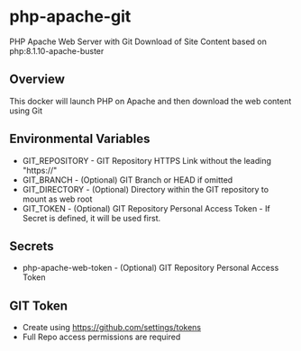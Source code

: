 # php-apache-git
 PHP Apache Web Server with Git Download of Site Content based on php:8.1.10-apache-buster

## Overview
 This docker will launch PHP on Apache and then download the web content using Git
 
## Environmental Variables
 - GIT_REPOSITORY - GIT Repository HTTPS Link without the leading "https://"
 - GIT_BRANCH - (Optional) GIT Branch or HEAD if omitted
 - GIT_DIRECTORY - (Optional) Directory within the GIT repository to mount as web root
 - GIT_TOKEN - (Optional) GIT Repository Personal Access Token - If Secret is defined, it will be used first.
 
## Secrets
 - php-apache-web-token - (Optional) GIT Repository Personal Access Token
 
## GIT Token
 - Create using https://github.com/settings/tokens
 - Full Repo access permissions are required

